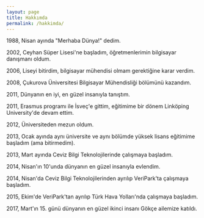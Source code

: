 ```yaml
---
layout: page
title: Hakkımda
permalink: /hakkimda/
---
```


1988, Nisan ayında "Merhaba Dünya!" dedim.

2002, Ceyhan Süper Lisesi'ne başladım, öğretmenlerimin bilgisayar danışmanı oldum.

2006, Liseyi bitirdim, bilgisayar mühendisi olmam gerektiğine karar verdim.

2008, Çukurova Üniversitesi Bilgisayar Mühendisliği bölümünü kazandım.

2011, Dünyanın en iyi, en güzel insanıyla tanıştım.

2011, Erasmus programı ile İsveç'e gittim, eğitimime bir dönem Linköping University'de devam ettim.

2012, Üniversiteden mezun oldum.

2013, Ocak ayında aynı üniversite ve aynı bölümde yüksek lisans eğitimime başladım (ama bitirmedim).

2013, Mart ayında Ceviz Bilgi Teknolojilerinde çalışmaya başladım.

2014, Nisan'ın 10'unda dünyanın en güzel insanıyla evlendim.

2014, Nisan'da Ceviz Bilgi Teknolojilerinden ayrılıp VeriPark'ta çalışmaya başladım.

2015, Ekim'de VeriPark'tan ayrılıp Türk Hava Yolları'nda çalışmaya başladım.

2017, Mart'ın 15. günü dünyanın en güzel ikinci insanı Gökçe ailemize katıldı.
